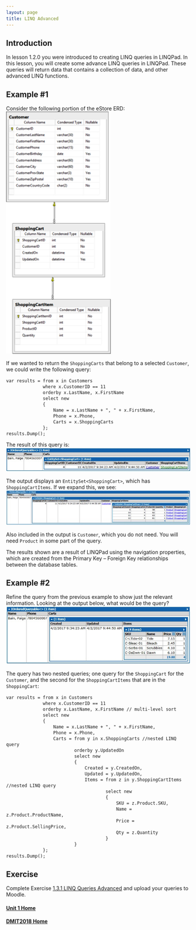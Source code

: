 ```yaml
---
layout: page
title: LINQ Advanced
---
```


## Introduction
In lesson 1.2.0 you were introduced to creating LINQ queries in LINQPad. In this lesson, you will create some advance LINQ queries in LINQPad. These queries will return data that contains a collection of data, and other advanced LINQ functions.

## Example #1
Consider the following portion of the eStore ERD:<br>
![linq-adv-01](files/linq-adv-01.jpg)

If we wanted to return the `ShoppingCarts` that belong to a selected `Customer`, we could write the following query:

```
var results = from x in Customers
              where x.CustomerID == 11
              orderby x.LastName, x.FirstName
              select new
              {
                  Name = x.LastName + ", " + x.FirstName,
                  Phone = x.Phone,
                  Carts = x.ShoppingCarts
              };
results.Dump();
```

The result of this query is:<br>![linq-adv-02](files/linq-adv-02.jpg)

The output displays an `EntitySet<ShoppingCart>`, which has  `ShoppingCartItems`. If we expand this, we see:<br>
![linq-adv-03](files/linq-adv-03.jpg)

Also included in the output is `Customer`, which you do not need. You will need `Product` in some part of the query.

The results shown are a result of LINQPad using the navigation properties, which are created from the Primary Key – Foreign Key relationships between the database tables.

## Example #2
Refine the query from the previous example to show just the relevant information. Looking at the output below, what would be the query?<br>
![linq-adv-04](files/linq-adv-04.jpg)

The query has two nested queries; one query for the `ShoppingCart` for the `Customer`, and the second for the `ShoppingCartItems` that are in the `ShoppingCart`:

```
var results = from x in Customers
              where x.CustomerID == 11
              orderby x.LastName, x.FirstName // multi-level sort
              select new
              {
                  Name = x.LastName + ", " + x.FirstName,
                  Phone = x.Phone,
                  Carts = from y in x.ShoppingCarts //nested LINQ query
                          orderby y.UpdatedOn
                          select new
                          {
                              Created = y.CreatedOn,
                              Updated = y.UpdatedOn,
                              Items = from z in y.ShoppingCartItems //nested LINQ query
                                      select new
                                      {
                                          SKU = z.Product.SKU,
                                          Name = z.Product.ProductName,
                                          Price = z.Product.SellingPrice,
                                          Qty = z.Quantity
                                      }
                          } 
              };
results.Dump();
```

## Exercise
Complete Exercise [1.3.1 LINQ Queries Advanced](1_3_1.md) and upload your queries to Moodle.

#### [Unit 1 Home](index.md)
#### [DMIT2018 Home](../)
